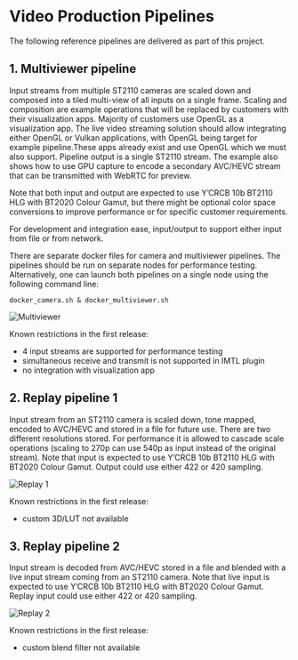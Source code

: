 # Video Production Pipelines

The following reference pipelines are delivered as part of this project. 

## 1. Multiviewer pipeline 

Input streams from multiple ST2110 cameras are scaled down and composed into a tiled multi-view of all inputs on a single frame. Scaling and composition are example operations that will be replaced by customers with their visualization apps. Majority of customers use OpenGL as a visualization app. The live video streaming solution should allow integrating either OpenGL  or Vulkan applications, with OpenGL being target for example pipeline.These apps already exist and use OpenGL which we must also support. Pipeline output is a single ST2110 stream. The example also shows how to use GPU capture to encode a secondary AVC/HEVC stream that can be transmitted with WebRTC for preview. 

Note that both input and output are expected to use Y’CRCB 10b BT2110 HLG with BT2020 Colour Gamut, but there might be optional color space conversions to improve performance or for specific customer requirements. 

For development and integration ease, input/output to support either input from file or from network. 

There are separate docker files for camera and multiviewer pipelines. The pipelines should be run on separate nodes for performance testing. Alternatively, one can launch both pipelines on a single node using the following command line: 
```
docker_camera.sh & docker_multiviewer.sh
```

![Multiviewer](https://github.com/intel-innersource/applications.services.cloud.visualcloud.vcdp.video-production-pipeline/blob/main/doc/png/multiviewer.png)

Known restrictions in the first release:
- 4 input streams are supported for performance testing
- simultaneous receive and transmit is not supported in IMTL plugin
- no integration with visualization app

## 2. Replay pipeline 1

Input stream from an ST2110 camera is scaled down, tone mapped, encoded to AVC/HEVC and stored in a file for future use. There are two different resolutions stored. For performance it is allowed to cascade scale operations (scaling to 270p can use 540p as input instead of the original stream). Note that input is expected to use Y’CRCB 10b BT2110 HLG with BT2020 Colour Gamut. Output could use either 422 or 420 sampling. 

![Replay 1](https://github.com/intel-innersource/applications.services.cloud.visualcloud.vcdp.video-production-pipeline/blob/main/doc/png/replay1.png)

Known restrictions in the first release:
- custom 3D/LUT not available

## 3. Replay pipeline 2

Input stream is decoded from AVC/HEVC stored in a file and blended with a live input stream coming from an ST2110 camera. Note that live input is expected to use Y’CRCB 10b BT2110 HLG with BT2020 Colour Gamut. Replay input could use either 422 or 420 sampling. 

![Replay 2](https://github.com/intel-innersource/applications.services.cloud.visualcloud.vcdp.video-production-pipeline/blob/main/doc/png/replay2.png)

Known restrictions in the first release:
- custom blend filter not available
